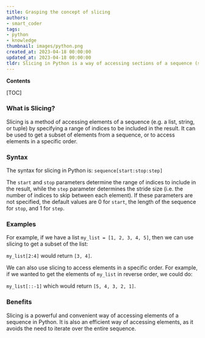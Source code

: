 ```yaml
---
title: Grasping the concept of slicing
authors:
- smart_coder
tags:
- python
- knowledge
thumbnail: images/python.png
created_at: 2023-04-18 00:00:00
updated_at: 2023-04-18 00:00:00
tldr: Slicing in Python is a way of accessing sections of a sequence (string, list, tuple, etc.) by specifying a range of indices.
---
```


**Contents**

[TOC]

### What is Slicing?

Slicing is a method of accessing elements of a sequence (e.g. a list, string, or tuple) by specifying a range of indices to be included in the result. It can be used to get a subset of elements from a sequence, or to access elements in a specific order. 

### Syntax

The syntax for slicing in Python is: `sequence[start:stop:step]`

The `start` and `stop` parameters determine the range of indices to include in the result, while the `step` parameter determines the stride size (i.e. the number of indices to skip between each element). If these parameters are not specified, the default values are 0 for `start`, the length of the sequence for `stop`, and 1 for `step`.

### Examples

For example, if we have a list `my_list = [1, 2, 3, 4, 5]`, then we can use slicing to get a subset of the list:

`my_list[2:4]` would return `[3, 4]`.

We can also use slicing to access elements in a specific order. For example, if we wanted to get the elements of `my_list` in reverse order, we could do:

`my_list[::-1]` which would return `[5, 4, 3, 2, 1]`.

### Benefits

Slicing is a powerful and convenient way of accessing elements of a sequence in Python. It is also an efficient way of accessing elements, as it avoids the need to iterate over the entire sequence.
